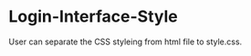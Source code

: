 # Login-Interface-Style
User can separate the CSS styleing from html file to style.css. <style> </style>
